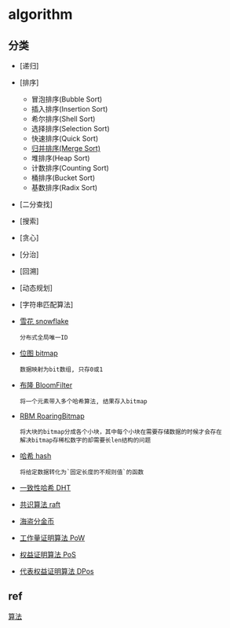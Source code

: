 # algorithm

## 分类

- [递归]

- [排序]

  - 冒泡排序(Bubble Sort)
  - 插入排序(Insertion Sort)
  - 希尔排序(Shell Sort)
  - 选择排序(Selection Sort)
  - 快速排序(Quick Sort)
  - [归并排序(Merge Sort)](algo-sort-merge.md)
  - 堆排序(Heap Sort)
  - 计数排序(Counting Sort)
  - 桶排序(Bucket Sort)
  - 基数排序(Radix Sort)

- [二分查找]

- [搜索]

- [贪心]

- [分治]

- [回溯]

- [动态规划]

- [字符串匹配算法]

- [雪花 snowflake](algo-snowflake.md)

      分布式全局唯一ID

- [位图 bitmap](ds-bitmap.md)  

      数据映射为bit数组, 只存0或1

- [布隆 BloomFilter](algo-bloomfilter.md)  

      将一个元素带入多个哈希算法, 结果存入bitmap

- [RBM RoaringBitmap](algo-roaringbitmap.md)

      将大块的bitmap分成各个小块，其中每个小块在需要存储数据的时候才会存在
      解决bitmap存稀松数字的却需要长len结构的问题

- [哈希 hash](algo-hash.md)

      将给定数据转化为`固定长度的不规则值`的函数

- [一致性哈希 DHT](algo-DHT.md)  

- [共识算法 raft](algo-raft.md)

- [海盗分金币](algo-pirate-gold.md)

- [工作量证明算法 PoW](algo-pow.md)

- [权益证明算法 PoS](algo-pos.md)

- [代表权益证明算法 DPos](algo-dpos.md)

## ref

[算法](https://cloud.tencent.com/developer/article/1101517)
